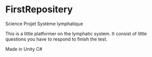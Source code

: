 # FirstRepositery
Science Projet Système lymphatique

This is a little platformer on the lymphatic system.
It consist of little questions you have to respond to finish the test.

Made in Unity
C#


